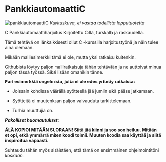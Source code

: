 # PankkiautomaattiC
![pankkiautomaattiC](https://user-images.githubusercontent.com/20796404/96919319-49d07880-14b4-11eb-9875-d5ff0d63e71f.jpg)
*Kuvituskuva, ei vastaa todellista lopputuotetta*

C Pankkiautomaattiharjoitus
Kirjoitettu C:llä, turskalla ja raskaudella.

Tämä tehtävä on iänkaikkisesti ollut C -kurssilla harjoitustyönä ja näin tulee aina olemaan.

Mikään malliesimerkki tämä ei ole, mutta yksi ratkaisu kuitenkin.

Githubista löytyy paljon malliratkaisuja tähän tehtävään ja ne auttoivat minua paljon tässä työssä. Siksi lisään omanikin tänne.


**Pari esimerkkiä ongelmista, joita ei ole edes yritetty ratkaista:**

- Joissain kohdissa väärällä syötteellä jää jumiin eikä pääse jatkamaan.

- Syötteitä ei muutenkaan paljon vaivauduta tarkistelemaan.

- Turhia muuttujia on.



***Pakolliset huomautukset:***

**ÄLÄ KOPIOI MITÄÄN SUORAAN! Siitä jää kiinni ja soo soo heiluu. Mitään et opi, etkä ymmärrä miten koodi toimii. Muuten koodia saa käyttää ja siitä inspiroitua vapaasti.**

Suhtaudu tähän myös sisäistäen, että tämä on ensimmäinen ohjelmointitöni *koskaan.*
